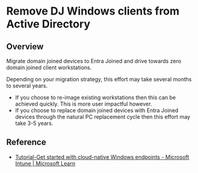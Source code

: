 #  Remove DJ Windows clients from Active Directory

## Overview

Migrate domain joined devices to Entra Joined and drive towards zero domain joined client workstations.

Depending on your migration strategy, this effort may take several months to several years.

- If you choose to re-image existing workstations then this can be achieved quickly. This is more user impactful however.
- If you choose to replace domain joined devices with Entra Joined devices through the natural PC replacement cycle then this effort may take 3-5 years.

## Reference

* [Tutorial-Get started with cloud-native Windows endpoints - Microsoft Intune | Microsoft Learn](https://aka.ms/GoAADJ)
